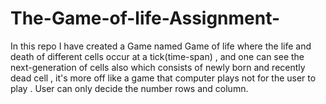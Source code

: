 # The-Game-of-life-Assignment-
In this repo I have created a Game named Game of life where the life and death of different cells occur at a tick(time-span) , and one can see the next-generation of cells also which consists of newly born and recently dead cell , it's more off like a game that computer plays not for the user to play . User can only decide the number rows and column.
